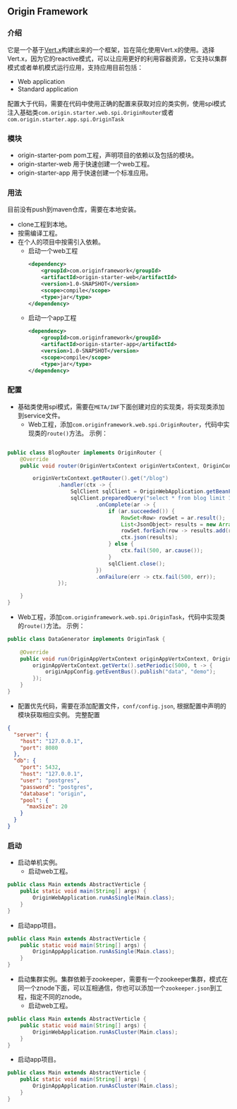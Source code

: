 ## Origin Framework
### 介绍
它是一个基于[Vert.x](https://vertx.io/)构建出来的一个框架，旨在简化使用Vert.x的使用。选择Vert.x，因为它的reactive模式，可以让应用更好的利用容器资源，它支持以集群模式或者单机模式运行应用，支持应用目前包括：
- Web application
- Standard application

配置大于代码，需要在代码中使用正确的配置来获取对应的类实例，使用spi模式注入基础类`com.origin.starter.web.spi.OriginRouter`或者`com.origin.starter.app.spi.OriginTask`

### 模块
- origin-starter-pom
pom工程，声明项目的依赖以及包括的模块。
- origin-starter-web
用于快速创建一个web工程。
- origin-starter-app
用于快速创建一个标准应用。

### 用法
目前没有push到maven仓库，需要在本地安装。
- clone工程到本地。
- 按需编译工程。
- 在个人的项目中按需引入依赖。
  - 启动一个web工程
    ```xml
    <dependency>
        <groupId>com.originframework</groupId>
        <artifactId>origin-starter-web</artifactId>
        <version>1.0-SNAPSHOT</version>
        <scope>compile</scope>
        <type>jar</type>
    </dependency>
    ```
  - 启动一个app工程
    ```xml
    <dependency>
        <groupId>com.originframework</groupId>
        <artifactId>origin-starter-app</artifactId>
        <version>1.0-SNAPSHOT</version>
        <scope>compile</scope>
        <type>jar</type>
    </dependency>
    ```
### 配置

- 基础类使用spi模式，需要在`META/INF`下面创建对应的实现类，将实现类添加到service文件。
  - Web工程，添加`com.originframework.web.spi.OriginRouter`，代码中实现类的`route()`方法。
  示例：
```java

public class BlogRouter implements OriginRouter {
    @Override
    public void router(OriginVertxContext originVertxContext, OriginConfig originConfig) {

        originVertxContext.getRouter().get("/blog")
                .handler(ctx -> {
                    SqlClient sqlClient = OriginWebApplication.getBeanFactory().getSqlClient();
                    sqlClient.preparedQuery("select * from blog limit 10").execute()
                            .onComplete(ar -> {
                                if (ar.succeeded()) {
                                    RowSet<Row> rowSet = ar.result();
                                    List<JsonObject> results = new ArrayList<>(rowSet.size());
                                    rowSet.forEach(row -> results.add(row.toJson()));
                                    ctx.json(results);
                                } else {
                                    ctx.fail(500, ar.cause());
                                }
                                sqlClient.close();
                            })
                            .onFailure(err -> ctx.fail(500, err));
                });

    }
}
```
- Web工程，添加`com.originframework.web.spi.OriginTask`，代码中实现类的`route()`方法。
  示例：
```java
public class DataGenerator implements OriginTask {
    
    @Override
    public void run(OriginAppVertxContext originAppVertxContext, OriginAppConfig originAppConfig) {
        originAppVertxContext.getVertx().setPeriodic(5000, t -> {
            originAppConfig.getEventBus().publish("data", "demo");
        });
    }
}

```
- 配置优先代码，需要在添加配置文件，`conf/config.json`, 根据配置中声明的模块获取相应实例。
完整配置
```json
{
  "server": {
    "host": "127.0.0.1",
    "port": 8080
  },
  "db": {
    "port": 5432,
    "host": "127.0.0.1",
    "user": "postgres",
    "password": "postgres",
    "database": "origin",
    "pool": {
      "maxSize": 20
    }
  }
}

```

### 启动
- 启动单机实例。
    - 启动web工程。
```java
public class Main extends AbstractVerticle {
    public static void main(String[] args) {
        OriginWebApplication.runAsSingle(Main.class);
    }
}
```
- 启动app项目。
```java
public class Main extends AbstractVerticle {
    public static void main(String[] args) {
        OriginAppApplication.runAsSingle(Main.class);
    }
}
```
- 启动集群实例。集群依赖于zookeeper，需要有一个zookeeper集群，模式在同一个znode下面，可以互相通信，你也可以添加一个`zookeeper.json`到工程，指定不同的znode。
  - 启动web工程。
```java
public class Main extends AbstractVerticle {
    public static void main(String[] args) {
        OriginWebApplication.runAsCluster(Main.class);
    }
}
```
  - 启动app项目。
```java
public class Main extends AbstractVerticle {
    public static void main(String[] args) {
        OriginAppApplication.runAsCluster(Main.class);
    }
}
```
  

